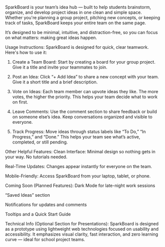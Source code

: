 SparkBoard is your team’s idea hub — built to help students brainstorm, organize, and develop project ideas in one clean and simple space. Whether you're planning a group project, pitching new concepts, or keeping track of tasks, SparkBoard keeps your entire team on the same page.

It’s designed to be minimal, intuitive, and distraction-free, so you can focus on what matters: making great ideas happen.

Usage Instructions:
SparkBoard is designed for quick, clear teamwork. Here's how to use it:

1. Create a Team Board:
Start by creating a board for your group project. Give it a title and invite your teammates to join.

2. Post an Idea:
Click “+ Add Idea” to share a new concept with your team. Give it a short title and a brief description.

3. Vote on Ideas:
Each team member can upvote ideas they like. The more votes, the higher the priority. This helps your team decide what to work on first.

4. Leave Comments:
Use the comment section to share feedback or build on someone else’s idea. Keep conversations organized and visible to everyone.

5. Track Progress:
Move ideas through status labels like “To Do,” “In Progress,” and “Done.” This helps your team see what’s active, completed, or still pending.

Other Helpful Features:
Clean Interface: Minimal design so nothing gets in your way. No tutorials needed.

Real-Time Updates: Changes appear instantly for everyone on the team.

Mobile-Friendly: Access SparkBoard from your laptop, tablet, or phone.

Coming Soon (Planned Features):
Dark Mode for late-night work sessions

“Saved Ideas” section

Notifications for updates and comments

Tooltips and a Quick Start Guide

Technical Info (Optional Section for Presentations):
SparkBoard is designed as a prototype using lightweight web technologies focused on usability and accessibility. It emphasizes visual clarity, fast interaction, and zero learning curve — ideal for school project teams.
